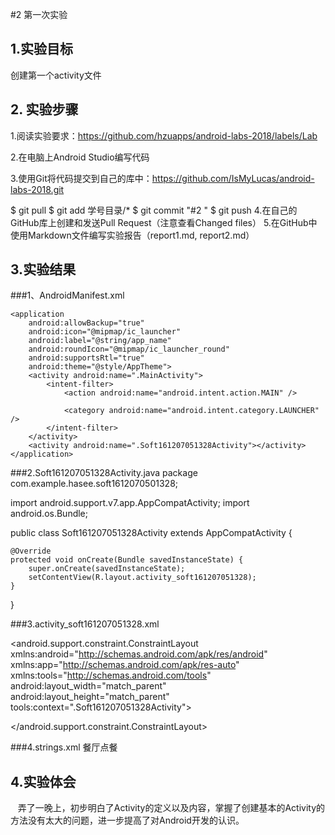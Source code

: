 #2 第一次实验
  
  ## 1.实验目标
  
  创建第一个activity文件
  
  ## 2. 实验步骤
  1.阅读实验要求：https://github.com/hzuapps/android-labs-2018/labels/Lab
  
  2.在电脑上Android Studio编写代码
  
  3.使用Git将代码提交到自己的库中：https://github.com/IsMyLucas/android-labs-2018.git
  
 $ git pull
 $ git add 学号目录/*
 $ git commit "#2 "
 $ git push
 4.在自己的GitHub库上创建和发送Pull Request（注意查看Changed files）
 5.在GitHub中使用Markdown文件编写实验报告（report1.md, report2.md）
 
 
  ## 3.实验结果
  ###1、AndroidManifest.xml
 <?xml version="1.0" encoding="utf-8"?>
<manifest xmlns:android="http://schemas.android.com/apk/res/android"
    package="com.example.hasee.soft1612070501328">

    <application
        android:allowBackup="true"
        android:icon="@mipmap/ic_launcher"
        android:label="@string/app_name"
        android:roundIcon="@mipmap/ic_launcher_round"
        android:supportsRtl="true"
        android:theme="@style/AppTheme">
        <activity android:name=".MainActivity">
            <intent-filter>
                <action android:name="android.intent.action.MAIN" />

                <category android:name="android.intent.category.LAUNCHER" />
            </intent-filter>
        </activity>
        <activity android:name=".Soft161207051328Activity"></activity>
    </application>

</manifest>

###2.Soft161207051328Activity.java
package com.example.hasee.soft1612070501328;

import android.support.v7.app.AppCompatActivity;
import android.os.Bundle;

public class Soft161207051328Activity extends AppCompatActivity {

    @Override
    protected void onCreate(Bundle savedInstanceState) {
        super.onCreate(savedInstanceState);
        setContentView(R.layout.activity_soft161207051328);
    }
}

###3.activity_soft161207051328.xml
 <?xml version="1.0" encoding="utf-8"?>
<android.support.constraint.ConstraintLayout 
xmlns:android="http://schemas.android.com/apk/res/android"
    xmlns:app="http://schemas.android.com/apk/res-auto"
    xmlns:tools="http://schemas.android.com/tools"
    android:layout_width="match_parent"
    android:layout_height="match_parent"
    tools:context=".Soft161207051328Activity">

</android.support.constraint.ConstraintLayout>

###4.strings.xml 
<resources>
    <string name="app_name">餐厅点餐</string>
</resources>

 
  ## 4.实验体会
     弄了一晚上，初步明白了Activity的定义以及内容，掌握了创建基本的Activity的方法没有太大的问题，进一步提高了对Android开发的认识。
